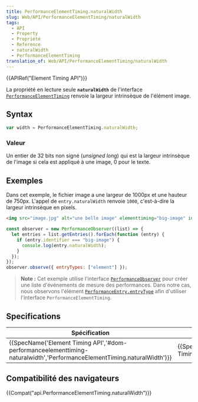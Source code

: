 ```yaml
---
title: PerformanceElementTiming.naturalWidth
slug: Web/API/PerformanceElementTiming/naturalWidth
tags:
  - API
  - Property
  - Propriété
  - Reference
  - naturalWidth
  - PerformanceElementTiming
translation_of: Web/API/PerformanceElementTiming/naturalWidth
---
```

{{APIRef("Element Timing API")}}

La propriété en lecture seule **`naturalWidth`** de l'interface [`PerformanceElementTiming`](/fr/docs/Web/API/PerformanceElementTiming) renvoie la largeur intrinsèque de l'élément image.

## Syntax

```js
var width = PerformanceElementTiming.naturalWidth;
```

### Valeur

Un entier de 32 bits non signé (_unsigned long_) qui est la largeur intrinsèque de l'image si cela est appliqué à une image, 0 pour le texte.

## Exemples

Dans cet exemple, le fichier image a une largeur de 1000px et une hauteur de 750px. L'appel de `entry.naturalWidth` renvoie `1000`, c'est-à-dire la largeur intrinsèque en pixels.

```html
<img src="image.jpg" alt="une belle image" elementtiming="big-image" id="myImage">
```

```js
const observer = new PerformanceObserver((list) => {
  let entries = list.getEntries().forEach(function (entry) {
    if (entry.identifier === "big-image") {
      console.log(entry.naturalWidth);
    }
  });
});
observer.observe({ entryTypes: ["element"] });
```

> **Note :** Cet exemple utilise l'interface [`PerformanceObserver`](/fr/docs/Web/API/PerformanceObserver) pour créer une liste d'événements de mesure des performances. Dans notre cas, nous observons l'élément [`PerformanceEntry.entryType`](/fr/docs/Web/API/PerformanceEntry/entryType) afin d'utiliser l'interface `PerformanceElementTiming`.

## Specifications

| Spécification                                                                                                                                                    | Statut                                   | Commentaire          |
| ---------------------------------------------------------------------------------------------------------------------------------------------------------------- | ---------------------------------------- | -------------------- |
| {{SpecName('Element Timing API','#dom-performanceelementtiming-naturalwidth','PerformanceElementTiming.naturalWidth')}} | {{Spec2('Element Timing API')}} | Définition initiale. |

## Compatibilité des navigateurs

{{Compat("api.PerformanceElementTiming.naturalWidth")}}
